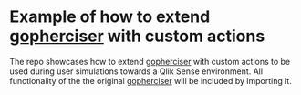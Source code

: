 # Example of how to extend [gopherciser](https://github.com/qlik-oss/gopherciser) with custom actions  

The repo showcases how to extend [gopherciser](https://github.com/qlik-oss/gopherciser) with custom actions to be used during user simulations towards a Qlik Sense environment. All functionality of the the original [gopherciser](https://github.com/qlik-oss/gopherciser) will be included by importing it. 

